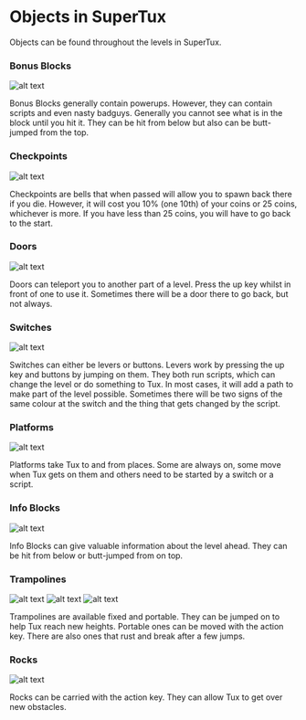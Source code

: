 # Objects in SuperTux

Objects can be found throughout the levels in SuperTux.

### Bonus Blocks

![alt text](https://github.com/SuperTux/data/blob/master/images/objects/bonus_block/full-0.png?raw=true "Bonus Block")

Bonus Blocks generally contain powerups. However, they can contain scripts and even nasty badguys. Generally you cannot see what is in the block until you hit it. They can be hit from below but also can be butt-jumped from the top.

### Checkpoints

![alt text](https://github.com/SuperTux/data/blob/master/images/objects/resetpoints/bell-m.png?raw=true "Checkpoint")

Checkpoints are bells that when passed will allow you to spawn back there if you die. However, it will cost you 10% (one 10th) of your coins or 25 coins, whichever is more. If you have less than 25 coins, you will have to go back to the start.  

### Doors

![alt text](https://github.com/SuperTux/data/blob/master/images/objects/door/door-0.png?raw=true "Door")

Doors can teleport you to another part of a level. Press the up key whilst in front of one to use it. Sometimes there will be a door there to go back, but not always. 

### Switches

![alt text](https://github.com/SuperTux/data/blob/master/images/objects/switch/switch-0.png?raw=true "Switch")

Switches can either be levers or buttons. Levers work by pressing the up key and buttons by jumping on them. They both run scripts, which can change the level or do something to Tux. In most cases, it will add a path to make part of the level possible. Sometimes there will be two signs of the same colour at the switch and the thing that gets changed by the script. 

### Platforms

![alt text](https://github.com/SuperTux/data/blob/master/images/objects/flying_platform/flying_platform-0.png?raw=true "Platform")

Platforms take Tux to and from places. Some are always on, some move when Tux gets on them and others need to be started by a switch or a script. 

### Info Blocks

![alt text](https://github.com/SuperTux/data/blob/master/images/objects/bonus_block/infoblock.png?raw=true "Info Block")

Info Blocks can give valuable information about the level ahead. They can be hit from below or butt-jumped from on top. 

### Trampolines

![alt text](https://github.com/SuperTux/data/blob/master/images/objects/trampoline/trampoline1-0.png?raw=true "Portable Trampoline")
![alt text](https://github.com/SuperTux/data/blob/master/images/objects/trampoline/trampoline2-0.png?raw=true "Fixed Trampoline")
![alt text](https://github.com/SuperTux/data/blob/master/images/objects/rusty-trampoline/trampoline1-0.png?raw=true "Rusty Portable Trampoline")

Trampolines are available fixed and portable. They can be jumped on to help Tux reach new heights. Portable ones can be moved with the action key. There are also ones that rust and break after a few jumps.

### Rocks

![alt text](https://github.com/SuperTux/data/blob/master/images/objects/rock/rock.png?raw=true "Rock")

Rocks can be carried with the action key. They can allow Tux to get over new obstacles.
